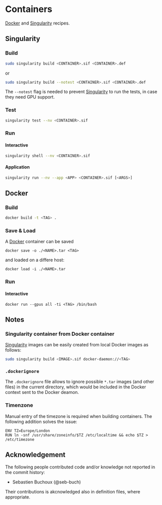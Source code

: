 # Containers

[Docker](https://www.docker.com/) and [Singularity](https://sylabs.io/singularity/) recipes.

## Singularity

### Build

```bash
sudo singularity build <CONTAINER>.sif <CONTAINER>.def
```

or

```bash
sudo singularity build --notest <CONTAINER>.sif <CONTAINER>.def
```

The `--notest` flag is needed to prevent  [Singularity](https://sylabs.io/singularity/) to run the tests, in case they need GPU support.

### Test

```bash
singularity test --nv <CONTAINER>.sif
```

### Run

#### Interactive

```bash
singularity shell --nv <CONTAINER>.sif
```

#### Application

```bash
singularity run --nv --app <APP> <CONTAINER>.sif [<ARGS>]
```

## Docker

### Build 

```bash
docker build -t <TAG> .
```

### Save & Load

A [Docker](https://www.docker.com/) container can be saved

```
docker save -o ./<NAME>.tar <TAG>
```

and loaded on a differe host:

```
docker load -i ./<NAME>.tar
```

### Run

#### Interactive

```
docker run --gpus all -ti <TAG> /bin/bash
```

## Notes

### Singularity container from Docker container

[Singularity](https://sylabs.io/singularity/) images can be easily created from local Docker images as follows:
```bash
sudo singularity build <IMAGE>.sif docker-daemon://<TAG>
```

### `.dockerignore`

The `.dockerignore` file allows to ignore possible `*.tar` images (and other files) in the current directory, which would be included in the Docker context sent to the Docker deamon.

### Timenzone

Manual entry of the timezone is required when building containers. The following addition solves the issue:

```
ENV TZ=Europe/London
RUN ln -snf /usr/share/zoneinfo/$TZ /etc/localtime && echo $TZ > /etc/timezone
```

## Acknowledgement

The following people contributed code and/or knowledge not reported in the commit history:
* Sebastien Buchoux (@seb-buch)

Their contributions is akcnowledged also in definition files, where appropriate.
